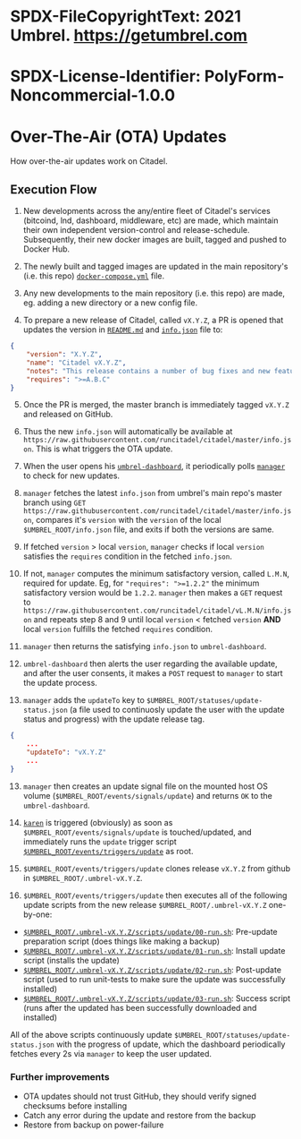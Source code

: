 # SPDX-FileCopyrightText: 2021 Umbrel. https://getumbrel.com
#
# SPDX-License-Identifier: PolyForm-Noncommercial-1.0.0

# Over-The-Air (OTA) Updates
How over-the-air updates work on Citadel.

## Execution Flow

1. New developments across the any/entire fleet of Citadel's services (bitcoind, lnd, dashboard, middleware, etc) are made, which maintain their own independent version-control and release-schedule. Subsequently, their new docker images are built, tagged and pushed to Docker Hub.

2. The newly built and tagged images are updated in the main repository's (i.e. this repo) [`docker-compose.yml`](https://github.com/runcitadel/citadel/blob/master/docker-compose.yml) file.

3. Any new developments to the main repository (i.e. this repo) are made, eg. adding a new directory or a new config file.

4. To prepare a new release of Citadel, called `vX.Y.Z`, a PR is opened that updates the version in [`README.md`](https://github.com/runcitadel/citadel/blob/master/README.md) and [`info.json`](https://github.com/runcitadel/citadel/blob/master/info.json) file to:

```json
{
    "version": "X.Y.Z",
    "name": "Citadel vX.Y.Z",
    "notes": "This release contains a number of bug fixes and new features.",
    "requires": ">=A.B.C"
}
```

5. Once the PR is merged, the master branch is immediately tagged `vX.Y.Z` and released on GitHub.

6. Thus the new `info.json` will automatically be available at `https://raw.githubusercontent.com/runcitadel/citadel/master/info.json`. This is what triggers the OTA update.

6. When the user opens his [`umbrel-dashboard`](https://github.com/runcitadel/citadel-dashboard), it periodically polls [`manager`](https://github.com/runcitadel/citadel-manager) to check for new updates.

7. `manager` fetches the latest `info.json` from umbrel's main repo's master branch using `GET https://raw.githubusercontent.com/runcitadel/citadel/master/info.json`, compares it's `version` with the `version` of the local `$UMBREL_ROOT/info.json` file, and exits if both the versions are same.

8. If fetched `version` > local `version`, `manager` checks if local `version` satisfies the `requires` condition in the fetched `info.json`.

9. If not, `manager` computes the minimum satisfactory version, called `L.M.N`, required for update. Eg, for `"requires": ">=1.2.2"` the minimum satisfactory version would be `1.2.2`. `manager` then makes a `GET` request to `https://raw.githubusercontent.com/runcitadel/citadel/vL.M.N/info.json` and repeats step 8 and 9 until local `version` < fetched `version` **AND** local `version` fulfills the fetched `requires` condition.

10. `manager` then returns the satisfying `info.json` to `umbrel-dashboard`.

11. `umbrel-dashboard` then alerts the user regarding the available update, and after the user consents, it makes a `POST` request to `manager` to start the update process.

12. `manager` adds the `updateTo` key to `$UMBREL_ROOT/statuses/update-status.json` (a file used to continuosly update the user with the update status and progress) with the update release tag.

```json
{
    ...
    "updateTo": "vX.Y.Z"
    ...
}
```

13. `manager` then creates an update signal file on the mounted host OS volume (`$UMBREL_ROOT/events/signals/update`) and returns `OK` to the `umbrel-dashboard`.

14. [`karen`](https://github.com/runcitadel/citadel/blob/master/karen) is triggered (obviously) as soon as `$UMBREL_ROOT/events/signals/update` is touched/updated, and immediately runs the `update` trigger script [`$UMBREL_ROOT/events/triggers/update`](https://github.com/runcitadel/citadel/blob/master/events/triggers/update) as root.

15. `$UMBREL_ROOT/events/triggers/update` clones release `vX.Y.Z` from github in `$UMBREL_ROOT/.umbrel-vX.Y.Z`.

16. `$UMBREL_ROOT/events/triggers/update` then executes all of the following update scripts from the new release `$UMBREL_ROOT/.umbrel-vX.Y.Z` one-by-one:

- [`$UMBREL_ROOT/.umbrel-vX.Y.Z/scripts/update/00-run.sh`](https://github.com/runcitadel/citadel/blob/master/scripts/update/00-run.sh): Pre-update preparation script (does things like making a backup)
- [`$UMBREL_ROOT/.umbrel-vX.Y.Z/scripts/update/01-run.sh`](https://github.com/runcitadel/citadel/blob/master/scripts/update/01-run.sh): Install update script (installs the update)
- [`$UMBREL_ROOT/.umbrel-vX.Y.Z/scripts/update/02-run.sh`](https://github.com/runcitadel/citadel/blob/master/scripts/update/02-run.sh): Post-update script (used to run unit-tests to make sure the update was successfully installed)
- [`$UMBREL_ROOT/.umbrel-vX.Y.Z/scripts/update/03-run.sh`](https://github.com/runcitadel/citadel/blob/master/scripts/update/03-run.sh): Success script (runs after the updated has been successfully downloaded and installed)

All of the above scripts continuously update `$UMBREL_ROOT/statuses/update-status.json` with the progress of update, which the dashboard periodically fetches every 2s via `manager` to keep the user updated.

### Further improvements

- OTA updates should not trust GitHub, they should verify signed checksums before installing
- Catch any error during the update and restore from the backup
- Restore from backup on power-failure
